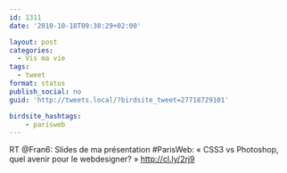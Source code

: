 ```yaml
---
id: 1311
date: '2010-10-18T09:30:29+02:00'

layout: post
categories:
  - Vis ma vie
tags:
  - tweet
format: status
publish_social: no
guid: 'http://tweets.local/?birdsite_tweet=27718729101'

birdsite_hashtags:
    - parisweb
---
```


RT @Fran6: Slides de ma présentation #ParisWeb: « CSS3 vs Photoshop, quel avenir pour le webdesigner? » http://cl.ly/2rj9
